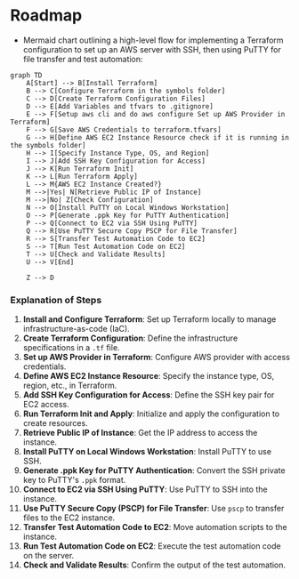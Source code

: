 # Roadmap

- Mermaid chart outlining a high-level flow for implementing a Terraform configuration to set up an AWS server with SSH, then using PuTTY for file transfer and test automation:


```mermaid
graph TD
    A[Start] --> B[Install Terraform]
    B --> C[Configure Terraform in the symbols folder]
    C --> D[Create Terraform Configuration Files]
    D --> E[Add Variables and tfvars to .gitignore]
    E --> F[Setup aws cli and do aws configure Set up AWS Provider in Terraform]
    F --> G[Save AWS Credentials to terraform.tfvars]
    G --> H[Define AWS EC2 Instance Resource check if it is running in the symbols folder]
    H --> I[Specify Instance Type, OS, and Region]
    I --> J[Add SSH Key Configuration for Access]
    J --> K[Run Terraform Init]
    K --> L[Run Terraform Apply]
    L --> M{AWS EC2 Instance Created?}
    M -->|Yes| N[Retrieve Public IP of Instance]
    M -->|No| Z[Check Configuration]
    N --> O[Install PuTTY on Local Windows Workstation]
    O --> P[Generate .ppk Key for PuTTY Authentication]
    P --> Q[Connect to EC2 via SSH Using PuTTY]
    Q --> R[Use PuTTY Secure Copy PSCP for File Transfer]
    R --> S[Transfer Test Automation Code to EC2]
    S --> T[Run Test Automation Code on EC2]
    T --> U[Check and Validate Results]
    U --> V[End]

    Z --> D
```

### Explanation of Steps

1. **Install and Configure Terraform**: Set up Terraform locally to manage infrastructure-as-code (IaC).
2. **Create Terraform Configuration**: Define the infrastructure specifications in a `.tf` file.
3. **Set up AWS Provider in Terraform**: Configure AWS provider with access credentials.
4. **Define AWS EC2 Instance Resource**: Specify the instance type, OS, region, etc., in Terraform.
5. **Add SSH Key Configuration for Access**: Define the SSH key pair for EC2 access.
6. **Run Terraform Init and Apply**: Initialize and apply the configuration to create resources.
7. **Retrieve Public IP of Instance**: Get the IP address to access the instance.
8. **Install PuTTY on Local Windows Workstation**: Install PuTTY to use SSH.
9. **Generate .ppk Key for PuTTY Authentication**: Convert the SSH private key to PuTTY's `.ppk` format.
10. **Connect to EC2 via SSH Using PuTTY**: Use PuTTY to SSH into the instance.
11. **Use PuTTY Secure Copy (PSCP) for File Transfer**: Use `pscp` to transfer files to the EC2 instance.
12. **Transfer Test Automation Code to EC2**: Move automation scripts to the instance.
13. **Run Test Automation Code on EC2**: Execute the test automation code on the server.
14. **Check and Validate Results**: Confirm the output of the test automation.
